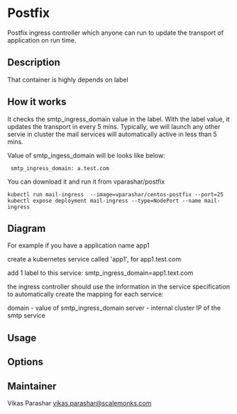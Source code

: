 # Postfix

Postfix ingress controller which anyone can run to update the transport of application on run time.

## Description

That container is highly depends on label

## How it works

It checks the smtp_ingress_domain value in the label. With the label value, it updates the transport in every 5 mins. Typically, we will launch any other servie in cluster the mail services will automatically active in less than 5 mins.

Value of smtp_ingess_domain will be looks like below: 

```
 smtp_ingress_domain: a.test.com
```
You can download it and run it from vparashar/postfix

```
kubectl run mail-ingress  --image=vparashar/centos-postfix --port=25
kubectl expose deployment mail-ingress --type=NodePort --name mail-ingress
```

## Diagram


For example if you have a application name app1

create a kubernetes service called 'app1', for app1.test.com

add 1 label to this service:
smtp_ingress_domain=app1.text.com

the ingress controller should use the information in the service specification to automatically create the mapping
for each service:

domain - value of smtp_ingress_domain
server - internal cluster IP of the smtp service


## Usage





## Options

## Maintainer
Vikas Parashar <vikas.parashar@scalemonks.com>
